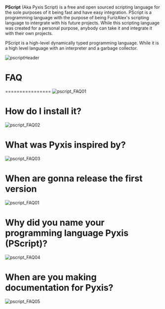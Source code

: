 **PScript** (Aka Pyxis Script) is a free and open sourced scripting language for the sole purposes of it being fast and have easy integration. PScript is a programming language with the purpose
of being FurizAlex's scripting language to intergrate with his future projects. While this scripting language was created for a personal purpose, anybody can take it and integrate it with
their own projects.

PScript is a high-level dynamically typed programming language. While it is a high level language with an interpreter and a garbage collector.

![pscriptHeader](https://github.com/user-attachments/assets/5f47cf15-e456-4e57-a084-8891c100f871)

# FAQ
================
![pscript_FAQ01](https://github.com/user-attachments/assets/62cdd0e9-6caa-4a42-8f99-349e44bcf07d)

How do I install it?
====================
![pscript_FAQ02](https://github.com/user-attachments/assets/50878509-520f-446b-90e7-2cd525e6e02e)

What was Pyxis inspired by?
============================
![pscript_FAQ03](https://github.com/user-attachments/assets/2c995b7f-3bdf-4a27-b043-1be9fe82074b)

When are gonna release the first version
========================================
![pscript_FAQ01](https://github.com/user-attachments/assets/b4a41078-78c6-4927-8ec7-f5fe2c5e6340)

Why did you name your programming language Pyxis (PScript)?
===================================================
![pscript_FAQ04](https://github.com/user-attachments/assets/b9f61e4a-b4f4-4554-920f-5c338287a41e)

When are you making documentation for Pyxis?
==============================================
![pscript_FAQ05](https://github.com/user-attachments/assets/9f128f59-b755-483e-97d2-9b0f7a52d49a)
